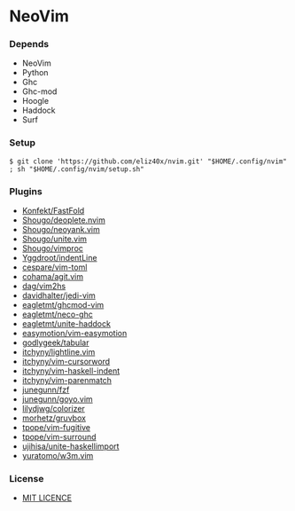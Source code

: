 NeoVim
====

### Depends

- NeoVim
- Python
- Ghc
- Ghc-mod
- Hoogle
- Haddock
- Surf

### Setup
  
`
$ git clone 'https://github.com/eliz40x/nvim.git' "$HOME/.config/nvim" ; sh "$HOME/.config/nvim/setup.sh" 
`
### Plugins

- [Konfekt/FastFold           ](https://github.com/Konfekt/FastFold)
- [Shougo/deoplete.nvim       ](https://github.com/Shougo/deoplete.nvim)
- [Shougo/neoyank.vim         ](https://github.com/Shougo/neoyank.vim)
- [Shougo/unite.vim           ](https://github.com/Shougo/unite.vim)
- [Shougo/vimproc             ](https://github.com/Shougo/vimproc)
- [Yggdroot/indentLine        ](https://github.com/Yggdroot/indentLine)
- [cespare/vim-toml           ](https://github.com/cespare/vim-toml)
- [cohama/agit.vim            ](https://github.com/cohama/agit.vim)
- [dag/vim2hs                 ](https://github.com/dag/vim2hs)
- [davidhalter/jedi-vim       ](https://github.com/davidhalter/jedi-vim)
- [eagletmt/ghcmod-vim        ](https://github.com/eagletmt/ghcmod-vim)
- [eagletmt/neco-ghc          ](https://github.com/eagletmt/neco-ghc)
- [eagletmt/unite-haddock     ](https://github.com/eagletmt/unite-haddock)
- [easymotion/vim-easymotion  ](https://github.com/easymotion/vim-easymotion)
- [godlygeek/tabular          ](https://github.com/godlygeek/tabular)
- [itchyny/lightline.vim      ](https://github.com/itchyny/lightline.vim)
- [itchyny/vim-cursorword     ](https://github.com/itchyny/vim-cursorword)
- [itchyny/vim-haskell-indent ](https://github.com/itchyny/vim-haskell-indent)
- [itchyny/vim-parenmatch     ](https://github.com/itchyny/vim-parenmatch)
- [junegunn/fzf               ](https://github.com/junegunn/fzf)
- [junegunn/goyo.vim          ](https://github.com/junegunn/goyo.vim)
- [lilydjwg/colorizer         ](https://github.com/lilydjwg/colorizer)
- [morhetz/gruvbox            ](https://github.com/morhetz/gruvbox)
- [tpope/vim-fugitive         ](https://github.com/tpope/vim-fugitive)
- [tpope/vim-surround         ](https://github.com/tpope/vim-surround)
- [ujihisa/unite-haskellimport](https://github.com/ujihisa/unite-haskellimport)
- [yuratomo/w3m.vim           ](https://github.com/yuratomo/w3m.vim)

### License

- [MIT LICENCE](https://github.com/eliz40x/nvim/blob/master/LICENSE)
